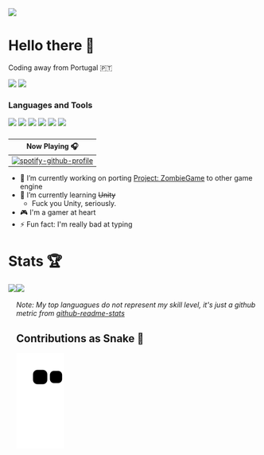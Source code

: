 <img src="https://www.dropbox.com/s/3so40gz3amtcjrn/youtubeshop.jpg?raw=1">

<h1>Hello there 🤖</h1>
<p>Coding away from Portugal 🇵🇹</p>

<div>
    <a href="https://twitter.com/dr_mods"><img src="https://img.shields.io/badge/Twitter-1DA1F2?style=for-the-badge&logo=twitter&logoColor=white"></a>
    <a href="https://steamcommunity.com/id/drmods/"><img src="https://img.shields.io/badge/Steam-000000?style=for-the-badge&logo=steam&logoColor=white"></a>
    <h3>Languages and Tools</h3>
    <img src="https://img.shields.io/badge/C%23-239120?style=for-the-badge&logo=c-sharp&logoColor=white">
    <img src="https://img.shields.io/badge/HTML5-E34F26?style=for-the-badge&logo=html5&logoColor=white">
    <img src="https://img.shields.io/badge/JavaScript-323330?style=for-the-badge&logo=javascript&logoColor=F7DF1E">
    <img src="https://img.shields.io/badge/Unity-100000?style=for-the-badge&logo=unity&logoColor=white">
    <img src="https://img.shields.io/badge/VSCode-0078D4?style=for-the-badge&logo=visual%20studio%20code&logoColor=white">
    <img src="https://img.shields.io/badge/Visual_Studio-5C2D91?style=for-the-badge&logo=visual%20studio&logoColor=white">
    <h3></h3>
</div>

| Now Playing 🎧 |
| --- |
| [![spotify-github-profile](https://spotify-github-profile.vercel.app/api/view?uid=sbcjd5os2kw6etvq0dr3mkenm&cover_image=true&theme=natemoo-re&show_offline=false&background_color=121212&interchange=false&bar_color=53b14f&bar_color_cover=false)](https://spotify-github-profile.vercel.app/api/view?uid=sbcjd5os2kw6etvq0dr3mkenm&redirect=true) |

- 🔭 I’m currently working on porting <a href="https://github.com/zModz/ProjectZombieGame">Project: ZombieGame</a> to other game engine
- 🌱 I’m currently learning ~~Unity~~
    - Fuck you Unity, seriously.
- 🎮 I'm a gamer at heart
- ⚡ Fun fact: I'm really bad at typing
<!-- 
- 👯 I’m looking to collaborate on ...
- 🤔 I’m looking for help with ...
- 💬 Ask me about ...
- 📫 How to reach me: ...
- 😄 Pronouns: ... 
-->
# Stats 🏆
<a><img height="180em" align="left" src="https://github-readme-stats.vercel.app/api/top-langs/?username=zmodz&langs_count=3&theme=transparent"/></a>
<a><img height="180em" alight="center" src="https://github-readme-stats.vercel.app/api?username=zmodz&show_icons=true&theme=transparent&include_all_commits=true&count_private=true&rank_icon=github&custom_title=Mods's+All+Time+Stats"/></a>
*<p>Note: My top languagues do not represent my skill level, it's just a github metric from [github-readme-stats](https://github.com/anuraghazra/github-readme-stats)</p>*
## Contributions as Snake 🐍
<img src="https://github.com/zModz/zModz/blob/output/github-contribution-grid-snake.svg">


